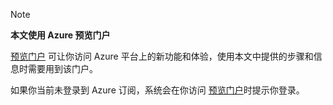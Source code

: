 > [!NOTE]
> **本文使用 Azure 预览门户**
> 
> [预览门户](https://portal.azure.com/) 可让你访问 Azure 平台上的新功能和体验，使用本文中提供的步骤和信息时需要用到该门户。
> 
> 如果你当前未登录到 Azure 订阅，系统会在你访问 [预览门户](https://portal.azure.com/)时提示你登录。